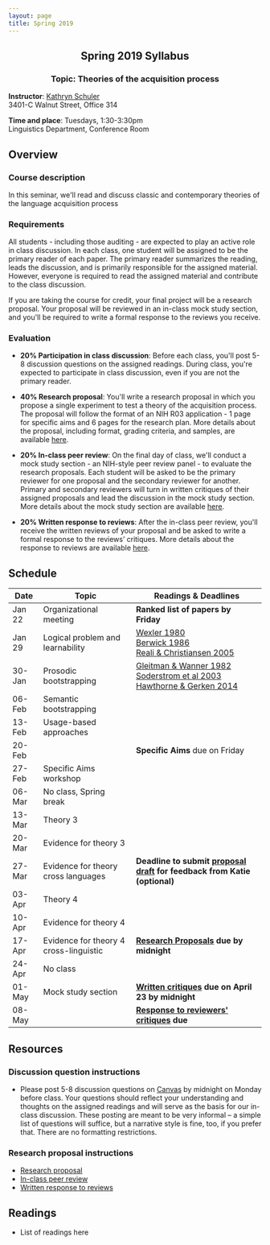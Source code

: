```yaml
---
layout: page
title: Spring 2019
---
```


<h2 align="center">Spring 2019 Syllabus</h2>
<h3 align="center">Topic: Theories of the acquisition process</h3>

**Instructor**: [Kathryn Schuler](http://www.kathrynschuler.com)  
3401-C Walnut Street, Office 314

**Time and place**: Tuesdays, 1:30-3:30pm   
Linguistics Department, Conference Room

## Overview

### Course description
In this seminar, we'll read and discuss classic and contemporary theories of the language acquisition process

### Requirements
All students - including those auditing - are expected to play an active role in class discussion. In each class, one student will be assigned to be the primary reader of each paper.  The primary reader summarizes the reading, leads the discussion, and is primarily responsible for the assigned material.  However, everyone is required to read the assigned material and contribute to the class discussion.

If you are taking the course for credit, your final project will be a research proposal.  Your proposal will be reviewed in an in-class mock study section, and you'll be required to write a formal response to the reviews you receive.

### Evaluation

* **20% Participation in class discussion**: Before each class, you'll post 5-8 discussion questions on the assigned readings.  During class, you're expected to participate in class discussion, even if you are not the primary reader.   

* **40% Research proposal**: You'll write a research proposal in which you propose a single experiment to test a theory of the acquisition process.  The proposal will follow the format of an NIH R03 application - 1 page for specific aims and 6 pages for the research plan.  More details about the proposal, including format, grading criteria, and samples, are available [here](spring2019/research-proposal).

* **20% In-class peer review**: On the final day of class, we'll conduct a mock study section - an NIH-style peer review panel - to evaluate the research proposals.   Each student will be asked to be the primary reviewer for one proposal and the secondary reviewer for another.  Primary and secondary reviewers will turn in written critiques of their assigned proposals and lead the discussion in the mock study section.  More details about the mock study section are available [here](spring2019/research-proposal#in-class-peer-review).


* **20% Written response to reviews**: After the in-class peer review, you'll receive the written reviews of your proposal and  be asked to write a formal response to the reviews’ critiques. More details about the response to reviews are available [here](spring2019/research-proposal#written-response-to-reviews).

## Schedule

Date | Topic | Readings & **Deadlines**
 --- | --- | ---
Jan 22 | Organizational meeting | **Ranked list of papers by Friday**
Jan 29 | Logical problem and learnability | [Wexler 1980](https://drive.google.com/open?id=1uIYvQtzQaRpmVOTXcWi1tQJ8AguqnWdX)<br> [Berwick 1986](https://drive.google.com/open?id=1uAg5fDmrroko24claU0nGSbQRlq95ua1) <br> [Reali & Christiansen 2005](https://drive.google.com/open?id=1talM3Celuop6hoXUtAFYzSjBJrJ1Z8YN)
30-Jan | Prosodic bootstrapping |  [Gleitman & Wanner 1982]()<br>[Soderstrom et al 2003]()<br>[Hawthorne & Gerken 2014]()
06-Feb |  Semantic bootstrapping | 
 13-Feb | Usage-based approaches |  
20-Feb |  |  **Specific Aims** due on Friday
 27-Feb | Specific Aims workshop | 
06-Mar | No class, Spring break | 
 13-Mar | Theory 3 | 
 20-Mar | Evidence for theory 3 | 
 27-Mar | Evidence for theory cross languages |  **Deadline to submit [proposal draft](spring2018/research-proposal.html) for feedback from Katie (optional)**
 03-Apr | Theory 4 | 
 10-Apr | Evidence for theory 4 | 
17-Apr | Evidence for theory 4 cross-linguistic |  **[Research Proposals](spring2018/research-proposal.html) due by midnight**
24-Apr | No class |
 01-May | Mock study section |  **[Written critiques](spring2018/research-proposal.html#in-class-peer-review) due on April 23 by midnight**
 08-May |  |   **[Response to reviewers' critiques](spring2018/research-proposal.html#written-response-to-reviews) due**

## Resources

### Discussion question instructions

* Please post 5-8 discussion questions on [Canvas](https://canvas.upenn.edu/) by midnight on Monday before class. Your questions should reflect your understanding and thoughts on the assigned readings and will serve as the basis for our in-class discussion. These posting are meant to be very informal – a simple list of questions will suffice, but a narrative style is fine, too, if you prefer that.  There are no formatting restrictions.

### Research proposal instructions

* [Research proposal](spring2019/research-proposal.html)
* [In-class peer review](spring2019/research-proposal.html#in-class-peer-review)
* [Written response to reviews](spring2019/research-proposal.html#written-response-to-reviews)


## Readings

* List of readings here


<!--stackedit_data:
eyJoaXN0b3J5IjpbLTEzNTIyNDc1OTIsLTEwMDAyODg5NDMsLT
E4NzYwNzczOTUsMTc2OTE2NzAwNSwtNDgxMTIxMzQzLC0xMDYw
OTMzMjc3LC0xMDgwNDIzMTk3LDEzNjQxNTIyNTcsMTc3MTEzOT
EwNiwtMTQ1MTc4NTI5LDE0MjMzNzk3NCwtMjQyNTYzNjEzLC0x
Mzg3NzQ1OTksLTQwNjgzOTk3NSwtMjAyMzMzNTA0OV19
-->